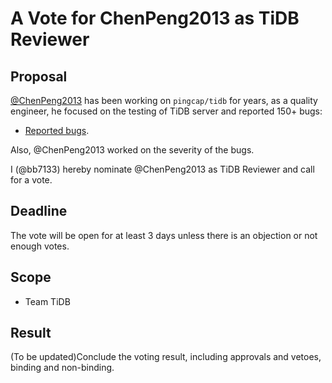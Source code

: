 # A Vote for ChenPeng2013 as TiDB Reviewer

## Proposal

[@ChenPeng2013](https://github.com/ChenPeng2013) has been working on `pingcap/tidb` for years, as a quality engineer, he focused on the testing of TiDB server and reported 150+ bugs:

* [Reported bugs](https://github.com/pingcap/tidb/issues?q=is%3Aopen+is%3Aissue+author%3AChenPeng2013+label%3Atype%2Fbug).

Also, @ChenPeng2013 worked on the severity of the bugs.

I (@bb7133) hereby nominate @ChenPeng2013 as TiDB Reviewer and call for a vote.

## Deadline

The vote will be open for at least 3 days unless there is an objection or not enough votes.

## Scope

* Team TiDB

## Result

(To be updated)Conclude the voting result, including approvals and vetoes, binding and non-binding.
